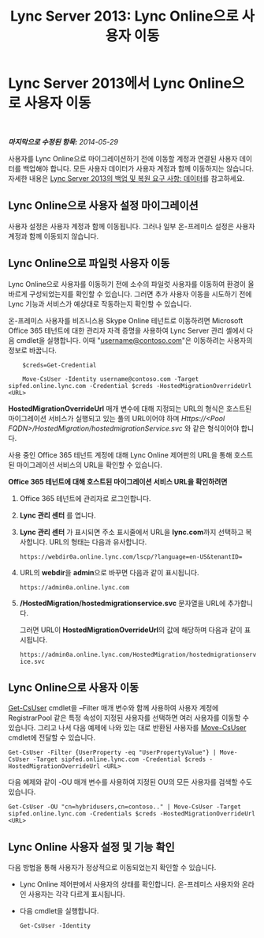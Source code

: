 ﻿---
title: 'Lync Server 2013: Lync Online으로 사용자 이동'
TOCTitle: Lync Online으로 사용자 이동
ms:assetid: 6a523c86-2eac-4fa4-973a-4406872c9a7d
ms:mtpsurl: https://technet.microsoft.com/ko-kr/library/JJ204969(v=OCS.15)
ms:contentKeyID: 49303921
ms.date: 08/24/2015
mtps_version: v=OCS.15
ms.translationtype: HT
---

# Lync Server 2013에서 Lync Online으로 사용자 이동

 

_**마지막으로 수정된 항목:** 2014-05-29_

사용자를 Lync Online으로 마이그레이션하기 전에 이동할 계정과 연결된 사용자 데이터를 백업해야 합니다. 모든 사용자 데이터가 사용자 계정과 함께 이동하지는 않습니다. 자세한 내용은 [Lync Server 2013의 백업 및 복원 요구 사항: 데이터](lync-server-2013-backup-and-restoration-requirements-data.md)를 참고하세요.

## Lync Online으로 사용자 설정 마이그레이션

사용자 설정은 사용자 계정과 함께 이동됩니다. 그러나 일부 온-프레미스 설정은 사용자 계정과 함께 이동되지 않습니다.

## Lync Online으로 파일럿 사용자 이동

Lync Online으로 사용자를 이동하기 전에 소수의 파일럿 사용자를 이동하여 환경이 올바르게 구성되었는지를 확인할 수 있습니다. 그러면 추가 사용자 이동을 시도하기 전에 Lync 기능과 서비스가 예상대로 작동하는지 확인할 수 있습니다.

온-프레미스 사용자를 비즈니스용 Skype Online 테넌트로 이동하려면 Microsoft Office 365 테넌트에 대한 관리자 자격 증명을 사용하여 Lync Server 관리 셸에서 다음 cmdlet을 실행합니다. 이때 "username@contoso.com"은 이동하려는 사용자의 정보로 바꿉니다.

```
    $creds=Get-Credential
```
```
    Move-CsUser -Identity username@contoso.com -Target sipfed.online.lync.com -Credential $creds -HostedMigrationOverrideUrl <URL>
```

**HostedMigrationOverrideUrl** 매개 변수에 대해 지정되는 URL의 형식은 호스트된 마이그레이션 서비스가 실행되고 있는 풀의 URL이어야 하며 *Https://\<Pool FQDN\>/HostedMigration/hostedmigrationService.svc* 와 같은 형식이어야 합니다.

사용 중인 Office 365 테넌트 계정에 대해 Lync Online 제어판의 URL을 통해 호스트된 마이그레이션 서비스의 URL을 확인할 수 있습니다.

**Office 365 테넌트에 대해 호스트된 마이그레이션 서비스 URL을 확인하려면**

1.  Office 365 테넌트에 관리자로 로그인합니다.

2.  **Lync 관리 센터** 를 엽니다.

3.  **Lync 관리 센터** 가 표시되면 주소 표시줄에서 URL을 **lync.com**까지 선택하고 복사합니다. URL의 형태는 다음과 유사합니다.
    
    `https://webdir0a.online.lync.com/lscp/?language=en-US&tenantID=`

4.  URL의 **webdir**을 **admin**으로 바꾸면 다음과 같이 표시됩니다.
    
    `https://admin0a.online.lync.com`

5.  **/HostedMigration/hostedmigrationservice.svc** 문자열을 URL에 추가합니다.
    
    그러면 URL이 **HostedMigrationOverrideUrl**의 값에 해당하며 다음과 같이 표시됩니다.
    
    `https://admin0a.online.lync.com/HostedMigration/hostedmigrationservice.svc`

## Lync Online으로 사용자 이동

[Get-CsUser](https://docs.microsoft.com/en-us/powershell/module/skype/Get-CsUser) cmdlet을 –Filter 매개 변수와 함께 사용하여 사용자 계정에 RegistrarPool 같은 특정 속성이 지정된 사용자를 선택하면 여러 사용자를 이동할 수 있습니다. 그리고 나서 다음 예제에 나와 있는 대로 반환된 사용자를 [Move-CsUser](https://docs.microsoft.com/en-us/powershell/module/skype/Move-CsUser) cmdlet에 전달할 수 있습니다.

    Get-CsUser -Filter {UserProperty -eq "UserPropertyValue"} | Move-CsUser -Target sipfed.online.lync.com -Credential $creds -HostedMigrationOverrideUrl <URL>

다음 예제와 같이 -OU 매개 변수를 사용하여 지정된 OU의 모든 사용자를 검색할 수도 있습니다.

    Get-CsUser -OU "cn=hybridusers,cn=contoso.." | Move-CsUser -Target sipfed.online.lync.com -Credentials $creds -HostedMigrationOverrideUrl <URL>

## Lync Online 사용자 설정 및 기능 확인

다음 방법을 통해 사용자가 정상적으로 이동되었는지 확인할 수 있습니다.

  - Lync Online 제어판에서 사용자의 상태를 확인합니다. 온-프레미스 사용자와 온라인 사용자는 각각 다르게 표시됩니다.

  - 다음 cmdlet을 실행합니다.
    
        Get-CsUser -Identity

